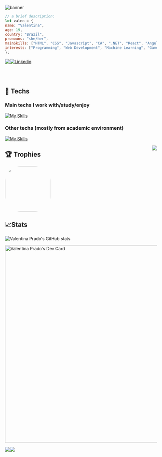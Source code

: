 ![banner](https://user-images.githubusercontent.com/85965282/163661974-0da67919-b03a-4d3c-a843-2adf965a3ff7.png)




 
```javascript  
// a brief description:
let valen = {
name: "Valentina",
age: 19,
country: "Brazil",
pronouns: "she/her",
mainSkills: ["HTML", "CSS", "Javascript", "C#", ".NET", "React", "Angular", "SQL", "MySQL", "Digibee" ],
interests: ["Programming", "Web Development", "Machine Learning", "GameDev", "Communication"]
};
```
<div>
<p align="center" style="display: flex;">
 <a href = "mailto:valentinacorradiniprado@gmail.com"><img src="https://img.shields.io/badge/-Gmail-%23333?style=for-the-badge&logo=gmail&logoColor=white" target="_blank"></a>
<a href="https://www.linkedin.com/in/valentinacprado"><img src="https://img.shields.io/badge/LinkedIn-0077B5?style=for-the-badge&logo=linkedin&logoColor=white" alt="Linkedin"/></a>
</p>
 </div>
</div>
 <br /> <br />



## 🎯 Techs 


### Main techs I work with/study/enjoy 

[![My Skills](https://skillicons.dev/icons?i=js,ts,html,css,bootstrap,cs,react,next,angular,md,figma,git,mysql,nodejs,express,tailwind,azure,docker&theme=dark)](https://skills.thijs.gg)

### Other techs (mostly from academic environment)
[![My Skills](https://skillicons.dev/icons?i=java,php,py,c,docker,godot&theme=dark)](https://skills.thijs.gg)

<img align="right" src="https://user-images.githubusercontent.com/85965282/149155028-421df241-3b9b-4959-b089-02e94ca326f2.gif">

  
## 🏆 Trophies 
  <img src="https://github-profile-trophy.vercel.app/?username=valencprado&theme=dark&column=7" height="150" style="border-radius:50px;"/>

## 📈Stats
![Valentina Prado's GitHub stats](https://github-readme-stats-git-masterrstaa-rickstaa.vercel.app/api?username=valencprado&count_private=true&show_icons=true&theme=great-gatsby)

<a href="https://app.daily.dev/valentinaprado"><img src="https://api.daily.dev/devcards/v2/lKswsC4g2HZv4FXDUSWiQ.png?type=wide&r=itj" width="652" alt="Valentina Prado's Dev Card"/></a>


 
 </div>
<div style="display: flex">
 
<img src="https://c.tenor.com/IVCnKbtTeRQAAAAC/programming-computer.gif"> 

<img src="https://user-images.githubusercontent.com/49248449/144116426-307bc795-ce75-4690-9cb1-4a0a3a258647.png" style="max-width: 100%;">
</div>
